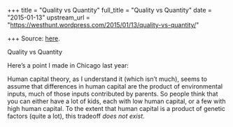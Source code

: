 +++
title = "Quality vs Quantity"
full_title = "Quality vs Quantity"
date = "2015-01-13"
upstream_url = "https://westhunt.wordpress.com/2015/01/13/quality-vs-quantity/"

+++
Source: [here](https://westhunt.wordpress.com/2015/01/13/quality-vs-quantity/).

Quality vs Quantity

Here’s a point I made in Chicago last year:

Human capital theory, as I understand it (which isn’t much), seems to
assume that differences in human capital are the product of
environmental inputs, much of those inputs contributed by parents. So
people think that you can either have a lot of kids, each with low human
capital, or a few with high human capital. To the extent that human
capital is a product of genetic factors (quite a lot), this tradeoff
*does not exist*.

